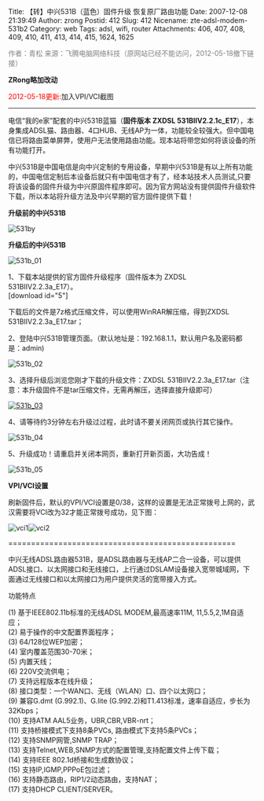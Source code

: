 Title: 【转】中兴531B（蓝色）固件升级 恢复原厂路由功能
Date: 2007-12-08 21:39:49
Author: zrong
Postid: 412
Slug: 412
Nicename: zte-adsl-modem-531b2
Category: web
Tags: adsl, wifi, router
Attachments: 406, 407, 408, 409, 410, 411, 413, 414, 415, 1624, 1625

<font color="#808080">作者：青松
来源：飞腾电脑网络科技（原网站已经不能访问，2012-05-18撤下链接）</font>

**ZRong略加改动**

<span style="color:red">2012-05-18更新:</span>加入VPI/VCI截图

------------------------------------------------------------------------

电信“我的e家”配套的中兴531B蓝猫（**固件版本 ZXDSL
531BIIV2.2.1c\_E17**），本身集成ADSL猫、路由器、4口HUB、无线AP为一体，功能较全较强大。但中国电信已将路由菜单屏弊，使用户无法使用路由功能。现本站将带您如何将该设备的所有功能打开。

中兴531B是中国电信是向中兴定制的专用设备，早期中兴531B是有以上所有功能的，中国电信定制后本设备后就只有中国电信才有了，经本站技术人员测试,只要将该设备的固件升级为中兴原固件程序即可。因为官方网站没有提供固件升级软件下载，所以本站将升级方法及中兴早期的官方固件提供下载！

<!--more-->

**升级前的中兴531B**

![531by](/wp-content/uploads/2007/12/531by.gif)

**升级后的中兴531B**

![531b\_01](/wp-content/uploads/2007/12/531b-01.gif)

1、下载本站提供的官方固件升级程序（固件版本为 ZXDSL
531BIIV2.2.3a\_E17）。  
[download id="5"]

下载后的文件是7z格式压缩文件，可以使用WinRAR解压缩，得到ZXDSL
531BIIV2.2.3a\_E17.tar；

2、登陆中兴531B管理页面。（默认地址是：192.168.1.1，默认用户名及密码都是：admin)

![531b\_02](/wp-content/uploads/2007/12/531b-02.gif)

3、选择升级后浏览您刚才下载的升级文件：ZXDSL
531BIIV2.2.3a\_E17.tar（注意：本升级固件不是tar压缩文件，无需再解压，选择直接升级即可）

[![531b\_03](/wp-content/uploads/2007/12/531b-03-thumb.gif)](/wp-content/uploads/2007/12/531b-031.gif "浏览下载的文件")

4、请等待约3分钟左右升级过过程，此时请不要关闭网页或执行其它操作。

![531b\_04](/wp-content/uploads/2007/12/531b-04.gif)

5、升级成功！请重启并关闭本网页，重新打开新页面，大功告成！

![531b\_05](/wp-content/uploads/2007/12/531b-05.gif)

**VPI/VCI设置**

刷新固件后，默认的VPI/VCI设置是0/38，这样的设置是无法正常拨号上网的，武汉需要将VCI改为32才能正常拨号成功，见下图：  

![](/wp-content/uploads/2007/12/vci1.png "vci1")![](/wp-content/uploads/2007/12/vci2.png "vci2")

==================================================

中兴无线ADSL路由器531B，是ADSL路由器与无线AP二合一设备，可以提供ADSL接口、以太网接口和无线接口，上行通过DSLAM设备接入宽带城域网，下面通过无线接口和以太网接口为用户提供灵活的宽带接入方式。

功能特点

\(1) 基于IEEE802.11b标准的无线ADSL MODEM,最高速率11M,
11,5.5,2,1M自适应；  
(2) 易于操作的中文配置界面程序；  
(3) 64/128位WEP加密；  
(4) 室内覆盖范围30-70米；  
(5) 内置天线；  
(6) 220V交流供电；  
(7) 支持远程版本在线升级；  
(8) 接口类型：一个WAN口、无线（WLAN）口、四个以太网口；  
(9) 兼容G.dmt (G.992.1)、G.lite
(G.992.2)和T1.413标准，速率自适应，步长为32Kbps；  
(10) 支持ATM AAL5业务，UBR,CBR,VBR-nrt；  
(11) 支持桥接模式下支持8条PVCs, 路由模式下支持5条PVCs；  
(12) 支持SNMP网管,SNMP TRAP；  
(13) 支持Telnet,WEB,SNMP方式的配置管理,支持配置文件上传下载；  
(14) 支持IEEE 802.1d桥接和生成数协议；  
(15) 支持IP,IGMP,PPPoE包过滤；  
(16) 支持静态路由，RIP1/2动态路由，支持NAT；  
(17) 支持DHCP CLIENT/SERVER。

